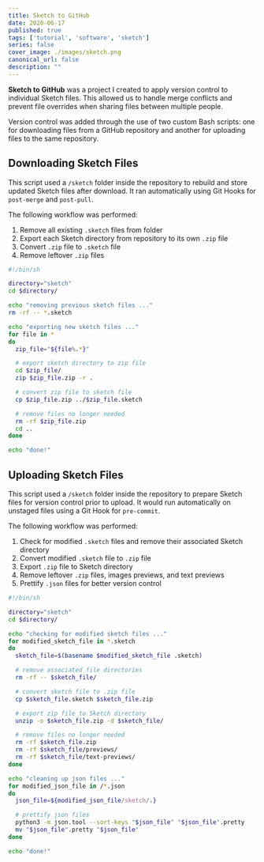 ```yaml
---
title: Sketch to GitHub
date: 2020-06-17
published: true
tags: ['tutorial', 'software', 'sketch']
series: false
cover_image: ./images/sketch.png
canonical_url: false
description: ""
---
```


**Sketch to GitHub** was a project I created to apply version control to individual Sketch files. This allowed us to handle merge conflicts and prevent file overrides when sharing files between multiple people.

Version control was added through the use of two custom Bash scripts: one for downloading files from a GitHub repository and another for uploading files to the same repository.

## Downloading Sketch Files

This script used a `/sketch` folder inside the repository to rebuild and store updated Sketch files after download. It ran automatically using Git Hooks for `post-merge` and `post-pull`.

The following workflow was performed:

1. Remove all existing `.sketch` files from folder
1. Export each Sketch directory from repository to its own `.zip` file
1. Convert `.zip` file to `.sketch` file
1. Remove leftover `.zip` files

```bash
#!/bin/sh

directory="sketch"
cd $directory/

echo "removing previous sketch files ..."
rm -rf -- *.sketch

echo "exporting new sketch files ..."
for file in *
do
  zip_file="${file%.*}"

  # export sketch directory to zip file
  cd $zip_file/
  zip $zip_file.zip -r .

  # convert zip file to sketch file
  cp $zip_file.zip ../$zip_file.sketch

  # remove files no longer needed
  rm -rf $zip_file.zip
  cd ..
done

echo "done!"
```

## Uploading Sketch Files

This script used a `/sketch` folder inside the repository to prepare Sketch files for version control prior to upload. It would run automatically on unstaged files using a Git Hook for `pre-commit`.

The following workflow was performed:

1. Check for modified `.sketch` files and remove their associated Sketch directory
1. Convert modified `.sketch` file to `.zip` file
1. Export `.zip` file to Sketch directory
1. Remove leftover `.zip` files, images previews, and text previews
1. Prettify `.json` files for better version control

```bash
#!/bin/sh

directory="sketch"
cd $directory/

echo "checking for modified sketch files ..."
for modified_sketch_file in *.sketch
do
  sketch_file=$(basename $modified_sketch_file .sketch)

  # remove associated file directories
  rm -rf -- $sketch_file/

  # convert sketch file to .zip file
  cp $sketch_file.sketch $sketch_file.zip

  # export zip file to Sketch directory
  unzip -o $sketch_file.zip -d $sketch_file/

  # remove files no longer needed
  rm -rf $sketch_file.zip
  rm -rf $sketch_file/previews/
  rm -rf $sketch_file/text-previews/
done

echo "cleaning up json files ..."
for modified_json_file in /*.json
do
  json_file=${modified_json_file/sketch/.}

  # prettify json files
  python3 -m json.tool --sort-keys "$json_file" "$json_file".pretty
  mv "$json_file".pretty "$json_file"
done

echo "done!"
```
